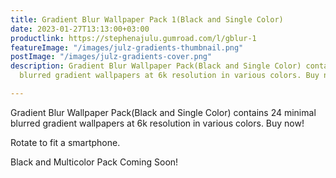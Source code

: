 ```yaml
---
title: Gradient Blur Wallpaper Pack 1(Black and Single Color)
date: 2023-01-27T13:13:00+03:00
productlink: https://stephenajulu.gumroad.com/l/gblur-1
featureImage: "/images/julz-gradients-thumbnail.png"
postImage: "/images/julz-gradients-cover.png"
description: Gradient Blur Wallpaper Pack(Black and Single Color) contains 24 cool
  blurred gradient wallpapers at 6k resolution in various colors. Buy now!

---
```

Gradient Blur Wallpaper Pack(Black and Single Color) contains 24 minimal blurred gradient wallpapers at 6k resolution in various colors. Buy now!

Rotate to fit a smartphone.

Black and Multicolor Pack Coming Soon!